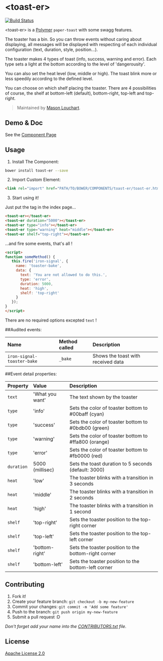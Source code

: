 &lt;toast-er&gt;
====================
[![Build Status](https://travis-ci.org/LM450N/toast-er.svg?branch=master)](https://travis-ci.org/LM450N/toast-er)

&lt;toast-er&gt; is a [Polymer][polymer_page] `paper-toast` with some swagg
features.

The toaster has a bin. So you can throw events without caring about
displaying, all messages will be displayed with respecting of each individual
configuration (text, duration, style, position...).

The toaster makes 4 types of toast (info, success, warning and error). Each
type sets a light at the bottom according to the level of 'dangerousity'.

You can also set the heat level (low, middle or high). The toast blink more or
less speedily according to the defined level.

You can choose on which shelf placing the toaster. There are 4 possibilities of
course, the shelf at bottom-left (default), bottom-right, top-left and
top-right.

> Maintained by [Mason Louchart][profile_page].

## Demo & Doc

See the [Component Page][component_page]

## Usage

1. Install The Component:

  ```sh
  bower install toast-er --save
  ```

2. Import Custom Element:

  ```html
  <link rel="import" href="PATH/TO/BOWER/COMPONENTS/toast-er/toast-er.html">
  ```

3. Start using it!

  Just put the tag in the index page...

  ```html
  <toast-er></toast-er>
  <toast-er duration="5000"></toast-er>
  <toast-er type="info"></toast-er>
  <toast-er type="warning" heat="middle"></toast-er>
  <toast-er shelf="top-right"></toast-er>
  ```

  ...and fire some events, that's all !

  ```html
  <script>
  function someMethod() {
     this.fire('iron-signal', {
       name: 'toaster-bake',
       data: {
         text: 'You are not allowed to do this.',
         type: 'error',
         duration: 5000,
         heat: 'high',
         shelf: 'top-right'
       }
     });
  }
  </script>
  ```
  There are no required options excepted `text` !

##Audited events:

Name                        | Method called | Description
:---------------------------|:--------------|:-----------
`iron-signal-toaster-bake`  | `_bake`       | Shows the toast with received data

##Event detail properties:

Property   | Value           | Description
:----------|:----------------|:------------
`text`     | 'What you want' | The text shown by the toaster
`type`     | 'info'          | Sets the color of toaster bottom to #00baff (cyan)
`type`     | 'success'       | Sets the color of toaster bottom to #0bdb00 (green)
`type`     | 'warning'       | Sets the color of toaster bottom to #ffa800 (orange)
`type`     | 'error'         | Sets the color of toaster bottom to #fb0000 (red)
`duration` | 5000 (millisec) | Sets the toast duration to 5 seconds (default: 3000)
`heat`     | 'low'           | The toaster blinks with a transition in 3 seconds
`heat`     | 'middle'        | The toaster blinks with a transition in 2 seconds
`heat`     | 'high'          | The toaster blinks with a transition in 1 second
`shelf`    | 'top-right'     | Sets the toaster position to the top-right corner
`shelf`    | 'top-left'      | Sets the toaster position to the top-left corner
`shelf`    | 'bottom-right'  | Sets the toaster position to the bottom-right corner
`shelf`    | 'bottom-left'   | Sets the toaster position to the bottom-left corner

## Contributing

1. Fork it!
2. Create your feature branch: `git checkout -b my-new-feature`
3. Commit your changes: `git commit -m 'Add some feature'`
4. Push to the branch: `git push origin my-new-feature`
5. Submit a pull request :D

_Don't forget add your name into the [CONTRIBUTORS.txt][contributors] file._

## License

[Apache License 2.0][license]

<!-- links -->
[polymer_page]: https://www.polymer-project.org/1.0/
[profile_page]: https://github.com/LM450N
[component_page]: https://lm450n.github.io/toast-er/
[contributors]: https://github.com/LM450N/toast-er/blob/master/CONTRIBUTORS.txt
[license]: http://opensource.org/licenses/Apache-2.0
